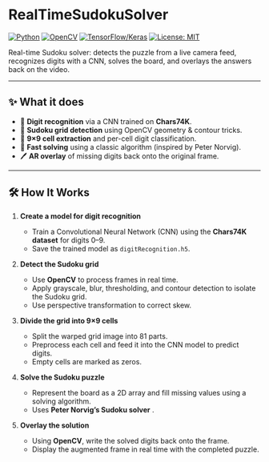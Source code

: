 # RealTimeSudokuSolver
[![Python](https://img.shields.io/badge/Python-3.8%2B-blue.svg)](https://www.python.org/)
[![OpenCV](https://img.shields.io/badge/OpenCV-Computer%20Vision-green.svg)](https://opencv.org/)
[![TensorFlow/Keras](https://img.shields.io/badge/TF%2FKeras-CNN-orange.svg)](https://www.tensorflow.org/)
[![License: MIT](https://img.shields.io/badge/License-MIT-lightgrey.svg)](#license)

Real-time Sudoku solver: detects the puzzle from a live camera feed, recognizes digits with a CNN, solves the board, and overlays the answers back on the video.

---

## ✨ What it does

- 🧠 **Digit recognition** via a CNN trained on **Chars74K**.
- 🧩 **Sudoku grid detection** using OpenCV geometry & contour tricks.
- 🔢 **9×9 cell extraction** and per-cell digit classification.
- 🧮 **Fast solving** using a classic algorithm (inspired by Peter Norvig).
- 🖊️ **AR overlay** of missing digits back onto the original frame.

---

## 🛠️ How It Works

1. **Create a model for digit recognition**  
   - Train a Convolutional Neural Network (CNN) using the **Chars74K dataset** for digits 0–9.  
   - Save the trained model as `digitRecognition.h5`.

2. **Detect the Sudoku grid**  
   - Use **OpenCV** to process frames in real time.  
   - Apply grayscale, blur, thresholding, and contour detection to isolate the Sudoku grid.  
   - Use perspective transformation to correct skew.

3. **Divide the grid into 9×9 cells**  
   - Split the warped grid image into 81 parts.  
   - Preprocess each cell and feed it into the CNN model to predict digits.  
   - Empty cells are marked as zeros.

4. **Solve the Sudoku puzzle**  
   - Represent the board as a 2D array and fill missing values using a solving algorithm.  
   - Uses **Peter Norvig’s Sudoku solver** .

5. **Overlay the solution**  
   - Using **OpenCV**, write the solved digits back onto the frame.  
   - Display the augmented frame in real time with the completed puzzle.
